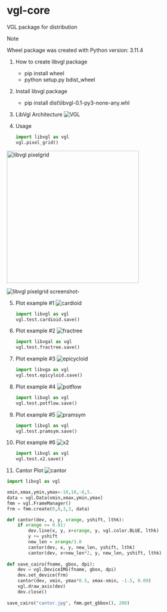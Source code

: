 # vgl-core
VGL package for distribution  
> [!NOTE]
> Wheel package was created with Python version: 3.11.4

1. How to create libvgl package
   - pip install wheel
   - python setup.py bdist_wheel

2. Install libvgl package
   - pip install dist\libvgl-0.1-py3-none-any.whl

3. LibVgl Architecture
![VGL](https://github.com/uhwang/vgl/assets/43251090/9dd8c0b5-a10b-449e-9f74-b524721b50b7)

4. Usage
   ```Python
   import libvgl as vgl
   vgl.pixel_grid()

<img width="354" alt="libvgl pixelgrid" src="https://github.com/uhwang/vgl-core/assets/43251090/77a783b5-44d0-473e-b09b-4659fb0fc8f4">

![libvgl pixelgrid screenshot-](https://github.com/uhwang/vgl-core/assets/43251090/af146b8e-e8e5-4fec-b195-a9cc972080ac)

5. Plot example #1
![cardioid](https://github.com/uhwang/vgl-core/assets/43251090/25ebb160-e8dc-4a6b-905a-4287c27b6c91)
   ```Python
   import libvgl as vgl
   vgl.test.cardioid.save()

6. Plot example #2
![fractree](https://github.com/uhwang/vgl-core/assets/43251090/634bfe5a-1678-470f-94ce-e729d0626e6f)
   ```Python
   import libvgal as vgl
   vgl.test.fractree.save()

7. Plot example #3
![epicycloid](https://github.com/uhwang/vgl-core/assets/43251090/15e35fb7-d78d-4d82-9695-e5b8e89e10f5)
   ```Python
   import libvga as vgl
   vgl.test.epicyloid.save()

8. Plot example #4
![potflow](https://github.com/uhwang/vgl-core/assets/43251090/bc4172ff-68dc-43e3-9de5-f5fc78cbf1b2)   
   ```Python
   import libvgl as vgl
   vgl.test.potflow.save()
   
9. Plot example #5
![pramsym](https://github.com/uhwang/vgl-core/assets/43251090/de515f75-5f42-4921-9fa9-84d25ddf8d4b)  
   ```Python
   import libvgl as vgl
   vgl.test.pramsym.save()

10. Plot example #6
![x2](https://github.com/uhwang/vgl-core/assets/43251090/2e66c6af-0b21-4034-b823-2324c7b45ea0)   
    ```Python
    import libvgl as vgl
    vgl.test.x2.save()

11. Cantor Plot
![cantor](https://github.com/uhwang/vgl-core/assets/43251090/b7f9c51b-a052-454a-9454-1724f3705892)

```Python
import libvgl as vgl

xmin,xmax,ymin,ymax=-10,10,-8,5.
data = vgl.Data(xmin,xmax,ymin,ymax)
fmm = vgl.FrameManager()
frm = fmm.create(0,0,3,3, data)

def cantor(dev, x, y, xrange, yshift, lthk):
    if xrange >= 0.01:
        dev.line(x, y, x+xrange, y, vgl.color.BLUE, lthk)
        y += yshift
        new_len = xrange/3.0
        cantor(dev, x, y, new_len, yshift, lthk)
        cantor(dev, x+new_len*2, y, new_len, yshift, lthk)
        
def save_cairo(fname, gbox, dpi):
    dev = vgl.DeviceIMG(fname, gbox, dpi)
    dev.set_device(frm)
    cantor(dev, xmin, ymax*0.5, xmax-xmin, -1.5, 0.09)
    vgl.draw_axis(dev)
    dev.close()        
    
save_cairo("cantor.jpg", fmm.get_gbbox(), 200)

